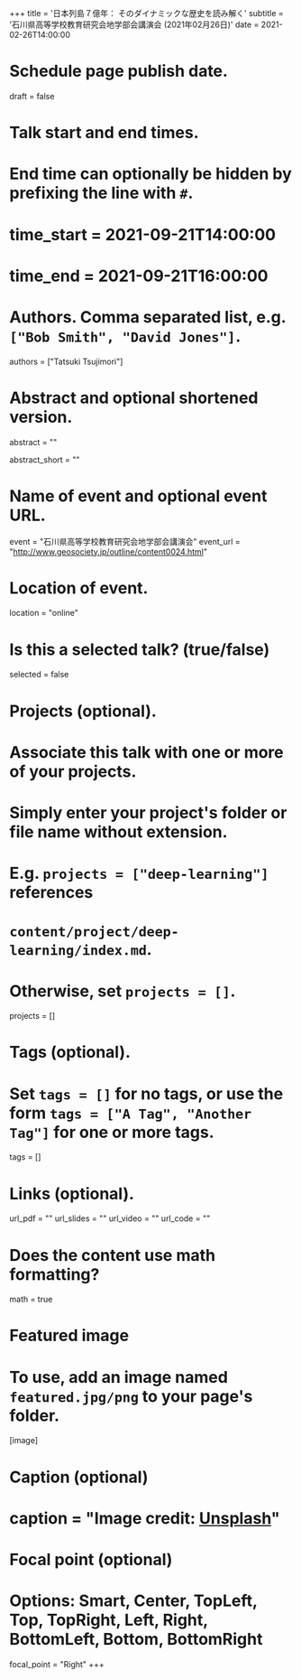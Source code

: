 +++
title = '日本列島７億年： そのダイナミックな歴史を読み解く'
subtitle = '石川県高等学校教育研究会地学部会講演会 (2021年02月26日)'
date = 2021-02-26T14:00:00

# Schedule page publish date.
draft = false

# Talk start and end times.
#   End time can optionally be hidden by prefixing the line with `#`.
# time_start = 2021-09-21T14:00:00
# time_end = 2021-09-21T16:00:00

# Authors. Comma separated list, e.g. `["Bob Smith", "David Jones"]`.
authors = ["Tatsuki Tsujimori"]

# Abstract and optional shortened version.
abstract = ""

abstract_short = ""

# Name of event and optional event URL.
event = "石川県高等学校教育研究会地学部会講演会"
event_url = "http://www.geosociety.jp/outline/content0024.html"

# Location of event.
location = "online"

# Is this a selected talk? (true/false)
selected = false

# Projects (optional).
#   Associate this talk with one or more of your projects.
#   Simply enter your project's folder or file name without extension.
#   E.g. `projects = ["deep-learning"]` references 
#   `content/project/deep-learning/index.md`.
#   Otherwise, set `projects = []`.
projects = []

# Tags (optional).
#   Set `tags = []` for no tags, or use the form `tags = ["A Tag", "Another Tag"]` for one or more tags.
tags = []

# Links (optional).
url_pdf = ""
url_slides = ""
url_video = ""
url_code = ""

# Does the content use math formatting?
math = true

# Featured image
# To use, add an image named `featured.jpg/png` to your page's folder. 
[image]
  # Caption (optional)
#  caption = "Image credit: [**Unsplash**](https://unsplash.com/photos/bzdhc5b3Bxs)"

  # Focal point (optional)
  # Options: Smart, Center, TopLeft, Top, TopRight, Left, Right, BottomLeft, Bottom, BottomRight
  focal_point = "Right"
+++
